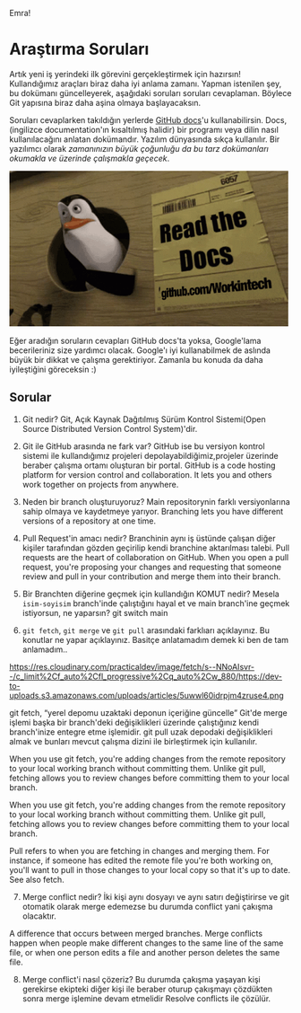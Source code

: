 Emra!
# Araştırma Soruları

Artık yeni iş yerindeki ilk görevini gerçekleştirmek için hazırsın! Kullandığımız araçları biraz daha iyi anlama zamanı. Yapman istenilen şey, bu dokümanı güncelleyerek, aşağıdaki soruları soruları cevaplaman. Böylece Git yapısına biraz daha aşina olmaya başlayacaksın.

Soruları cevaplarken takıldığın yerlerde [GitHub docs](https://docs.github.com/en)'u kullanabilirsin. Docs, (ingilizce documentation'ın kısaltılmış halidir) bir programı veya dilin nasıl kullanılacağını anlatan dokümandır. Yazılım dünyasında sıkça kullanılır. Bir yazılımcı olarak _zamanınızın büyük çoğunluğu da bu tarz dokümanları okumakla ve üzerinde çalışmakla geçecek_.

![READ THE DOCS](https://github.com/Workintech/FSWeb-S1G1-Projesi-Web-Development-Projesi-icin-Git/blob/main/read-the-docs-wit.gif?raw=true)

Eğer aradığın soruların cevapları GitHub docs'ta yoksa, Google'lama becerileriniz size yardımcı olacak. Google'ı iyi kullanabilmek de aslında büyük bir dikkat ve çalışma gerektiriyor. Zamanla bu konuda da daha iyileştiğini göreceksin :)

## Sorular

1. Git nedir? 
Git, Açık Kaynak Dağıtılmış Sürüm Kontrol Sistemi(Open Source Distributed Version Control System)'dir.

2. Git ile GitHub arasında ne fark var?
GitHub ise bu versiyon kontrol sistemi ile kullandığımız projeleri depolayabildiğimiz,projeler üzerinde beraber çalışma ortamı oluşturan bir portal.
GitHub is a code hosting platform for version control and collaboration. It lets you and others work together on projects from anywhere.

3. Neden bir branch oluşturuyoruz?
Main repositorynin farklı versiyonlarına sahip olmaya ve kaydetmeye yarıyor.
Branching lets you have different versions of a repository at one time.

4. Pull Request'in amacı nedir?
Branchinin aynı iş üstünde çalışan diğer kişiler tarafından gözden geçirilip kendi branchine aktarılması talebi.
Pull requests are the heart of collaboration on GitHub. When you open a pull request, you're proposing your changes and requesting that someone review and pull in your contribution and merge them into their branch.

5. Bir Branchten diğerine geçmek için kullandığın KOMUT nedir? Mesela `isim-soyisim` branch'inde çalıştığını hayal et ve main branch'ine geçmek istiyorsun, ne yaparsın?
git switch main

6. `git fetch`, `git merge` ve `git pull` arasındaki farklıarı açıklayınız. Bu konutlar ne yapar açıklayınız.
Basitçe anlatamadım demek ki ben de tam anlamadım..

https://res.cloudinary.com/practicaldev/image/fetch/s--NNoAIsvr--/c_limit%2Cf_auto%2Cfl_progressive%2Cq_auto%2Cw_880/https://dev-to-uploads.s3.amazonaws.com/uploads/articles/5uwwl60idrpjm4zruse4.png

git fetch, “yerel depomu uzaktaki deponun içeriğine güncelle”
Git'de merge işlemi başka bir branch'deki değişiklikleri üzerinde çalıştığınız kendi branch'inize entegre etme işlemidir.
git pull uzak depodaki değişiklikleri almak ve bunları mevcut çalışma dizini ile birleştirmek için kullanılır.

When you use git fetch, you're adding changes from the remote repository to your local working branch without committing them. Unlike git pull, fetching allows you to review changes before committing them to your local branch.

When you use git fetch, you're adding changes from the remote repository to your local working branch without committing them. Unlike git pull, fetching allows you to review changes before committing them to your local branch.

Pull refers to when you are fetching in changes and merging them. For instance, if someone has edited the remote file you're both working on, you'll want to pull in those changes to your local copy so that it's up to date. See also fetch.

7. Merge conflict nedir?
İki kişi aynı dosyayı ve aynı satırı değiştirirse ve git otomatik olarak merge edemezse bu durumda conflict yani çakışma olacaktır. 

A difference that occurs between merged branches. Merge conflicts happen when people make different changes to the same line of the same file, or when one person edits a file and another person deletes the same file. 

8. Merge conflict'i nasıl çözeriz?
Bu durumda çakışma yaşayan kişi gerekirse ekipteki diğer kişi ile beraber oturup çakışmayı çözdükten sonra merge işlemine devam etmelidir
Resolve conflicts ile çözülür.